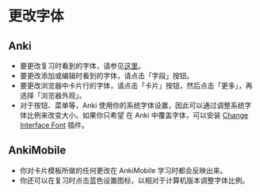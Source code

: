 # 更改字体

<h2>Anki</h2>

- 要更改复习时看到的字体，请参见[这里](https://docs.ankiweb.net/templates/styling.html)。
- 要更改添加或编辑时看到的字体，请点击「字段」按钮。
- 要更改浏览器中卡片行的字体，请点击「卡片」按钮，然后点击「更多」，再选择「浏览器外观」。
- 对于按钮、菜单等，Anki 使用你的系统字体设置，因此可以通过调整系统字体比例来改变大小。如果你只希望
  在 Anki 中覆盖字体，可以安装 [Change Interface Font](https://ankiweb.net/shared/info/1431333984)
  插件。

<h2>AnkiMobile</h2>

- 你对卡片模板所做的任何更改在 AnkiMobile 学习时都会反映出来。
- 你还可以在复习时点击蓝色设置图标，以相对于计算机版本调整字体比例。
